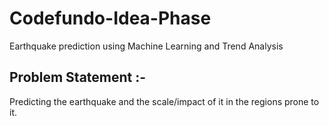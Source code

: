 # Codefundo-Idea-Phase
Earthquake prediction using Machine Learning and Trend Analysis

## Problem Statement :-
Predicting the earthquake and the scale/impact of it in the regions prone to it. 
